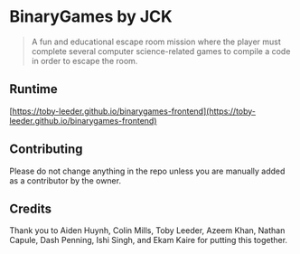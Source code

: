 # BinaryGames by JCK
> A fun and educational escape room mission where the player must complete several computer science-related games to compile a code in order to escape the room.

## Runtime
[https://toby-leeder.github.io/binarygames-frontend](https://toby-leeder.github.io/binarygames-frontend)

## Contributing
Please do not change anything in the repo unless you are manually added as a contributor by the owner.

## Credits
Thank you to Aiden Huynh, Colin Mills, Toby Leeder, Azeem Khan, Nathan Capule, Dash Penning, Ishi Singh, and Ekam Kaire for putting this together.
